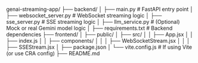 genai-streaming-app/
├── backend/
│   ├── main.py                # FastAPI entry point
│   ├── websocket_server.py    # WebSocket streaming logic
│   ├── sse_server.py          # SSE streaming logic
│   ├── llm_service.py         # (Optional) Mock or real Gemini model logic
│   ├── requirements.txt       # Backend dependencies
├── frontend/
│   ├── public/
│   ├── src/
│   │   ├── App.jsx
│   │   ├── index.js
│   │   ├── components/
│   │   │   ├── WebSocketStream.jsx
│   │   │   ├── SSEStream.jsx
│   ├── package.json
│   └── vite.config.js         # If using Vite (or use CRA config)
├── README.md
